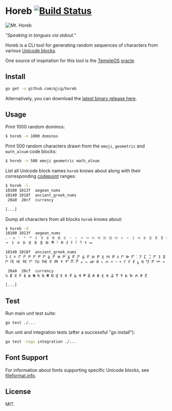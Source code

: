 # Horeb [![Build Status][build-logo]][horeb-travis]

![Mt. Horeb][mt-horeb]

*"Speaking in tongues via stdout."*

Horeb is a CLI tool for generating random sequences of characters from various
[Unicode blocks](https://en.wikipedia.org/wiki/Unicode_block).

One source of inspiration for this tool is the [TempleOS](https://templeos.org)
[oracle].


## Install

```sh
go get -u github.com/qjcg/horeb
```

Alternatively, you can download the [latest binary release here].


## Usage

Print 1000 random dominos:

```sh
$ horeb -n 1000 dominos
```

Print 500 random characters drawn from the `emoji`, `geometric` and `math_alnum`
code blocks:

```sh
$ horeb -n 500 emoji geometric math_alnum
```

List all Unicode block names `horeb` knows about along with their corresponding
[codepoint](https://en.wikipedia.org/wiki/Code_point) ranges:

```sh
$ horeb -l
10100 1013f  aegean_nums
10140 1018f  ancient_greek_nums
 20a0  20cf  currency

[...]
```

Dump all characters from all blocks `horeb` knows about:

```sh
$ horeb -d
10100 1013f  aegean_nums
𐄀 𐄁 𐄂 𐄇 𐄈 𐄉 𐄊 𐄋 𐄌 𐄍 𐄎 𐄏 𐄐 𐄑 𐄒 𐄓 𐄔 𐄕 𐄖 𐄗 𐄘 𐄙 𐄚 𐄛 𐄜 𐄝 𐄞 𐄟 𐄠 𐄡 𐄢 𐄣 𐄤 𐄥 𐄦 𐄧 𐄨 𐄩 𐄪 𐄫
𐄬 𐄭 𐄮 𐄯 𐄰 𐄱 𐄲 𐄳 𐄷 𐄸 𐄹 𐄺 𐄻 𐄼 𐄽 𐄾 𐄿

10140 1018f  ancient_greek_nums
𐅀 𐅁 𐅂 𐅃 𐅄 𐅅 𐅆 𐅇 𐅈 𐅉 𐅊 𐅋 𐅌 𐅍 𐅎 𐅏 𐅐 𐅑 𐅒 𐅓 𐅔 𐅕 𐅖 𐅗 𐅘 𐅙 𐅚 𐅛 𐅜 𐅝 𐅞 𐅟 𐅠 𐅡 𐅢 𐅣 𐅤 𐅥 𐅦 𐅧
𐅨 𐅩 𐅪 𐅫 𐅬 𐅭 𐅮 𐅯 𐅰 𐅱 𐅲 𐅳 𐅴 𐅵 𐅶 𐅷 𐅸 𐅹 𐅺 𐅻 𐅼 𐅽 𐅾 𐅿 𐆀 𐆁 𐆂 𐆃 𐆄 𐆅 𐆆 𐆇 𐆈 𐆉 𐆊 𐆋 𐆌 𐆍 𐆎

 20a0  20cf  currency
₠ ₡ ₢ ₣ ₤ ₥ ₦ ₧ ₨ ₩ ₪ ₫ € ₭ ₮ ₯ ₰ ₱ ₲ ₳ ₴ ₵ ₶ ₷ ₸ ₹ ₺ ₻ ₼ ₽ ₾

[...]
```


## Test

Run main unit test suite:

```
go test ./...
```

Run unit and integration tests (after a successful "go install"):

```sh
go test -tags integration ./...
```


## Font Support

For information about fonts supporting specific Unicode blocks, see [fileformat.info].

[build-logo]: https://travis-ci.org/qjcg/horeb.svg?branch=master
[horeb-travis]: https://travis-ci.org/qjcg/horeb
[mt-horeb]: http://upload.wikimedia.org/wikipedia/commons/thumb/a/a4/Francis_Frith_%28English_-_Mount_Horeb%2C_Sinai_-_Google_Art_Project_%286787000%29.jpg/306px-Francis_Frith_%28English_-_Mount_Horeb%2C_Sinai_-_Google_Art_Project_%286787000%29.jpg "Mt. Horeb"
[oracle]: https://youtu.be/zCPSsuON8Gk?t=96
[latest binary release here]: https://github.com/qjcg/horeb/releases/latest
[fileformat.info]: http://www.fileformat.info/info/unicode/block/index.htm


## License

MIT.
